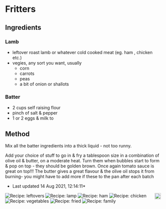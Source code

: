 # Fritters

## Ingredients

### Lamb

- leftover roast lamb or whatever cold cooked meat (eg. ham , chicken etc.)
- vegies, any sort you want, usually
    - corn
    - carrots
    - peas
    - a bit of onion or shallots

### Batter

- 2 cups self raising flour
- pinch of salt & pepper
- 1 or 2 eggs & milk to 

## Method

Mix all the batter ingredients into a thick liquid - not too runny.

Add your choice of stuff to go in & fry a tablespoon size in a combination of olive oil & butter, on a moderate heat. Turn them when bubbles start to form & pop on top - they should be golden brown. Once again tomato sauce is great on top!!! The butter gives a great flavour & the olive oil stops it from burning- you might have to add more if these to the pan after each batch

* Last updated 14 Aug 2021, 12:14:11*

<img src="https://profile-counter.glitch.me/fexofenadine_fritters/count.svg" height="20" align="right" />

![Recipe: leftovers](https://img.shields.io/badge/tag-leftovers-blue.svg) ![Recipe: lamp](https://img.shields.io/badge/tag-lamp-blue.svg) ![Recipe: ham](https://img.shields.io/badge/tag-ham-blue.svg) ![Recipe: chicken](https://img.shields.io/badge/tag-chicken-blue.svg) ![Recipe: vegetables](https://img.shields.io/badge/tag-vegetables-blue.svg) ![Recipe: fried](https://img.shields.io/badge/tag-fried-blue.svg) ![Recipe: family](https://img.shields.io/badge/tag-family-blue.svg)